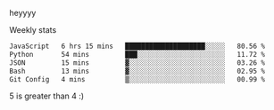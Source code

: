 heyyyy

Weekly stats
<!--START_SECTION:waka-->

```txt
JavaScript   6 hrs 15 mins   ████████████████████░░░░░   80.56 %
Python       54 mins         ███░░░░░░░░░░░░░░░░░░░░░░   11.72 %
JSON         15 mins         ▓░░░░░░░░░░░░░░░░░░░░░░░░   03.26 %
Bash         13 mins         ▓░░░░░░░░░░░░░░░░░░░░░░░░   02.95 %
Git Config   4 mins          ▒░░░░░░░░░░░░░░░░░░░░░░░░   00.99 %
```

<!--END_SECTION:waka-->
5 is greater than 4 :)

